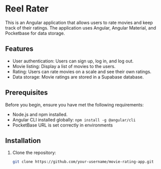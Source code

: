 # Reel Rater

This is an Angular application that allows users to rate movies and keep track of their ratings. The application uses Angular, Angular Material, and Pocketbase for data storage.

## Features

- User authentication: Users can sign up, log in, and log out.
- Movie listing: Display a list of movies to the users.
- Rating: Users can rate movies on a scale and see their own ratings.
- Data storage: Movie ratings are stored in a Supabase database.

## Prerequisites

Before you begin, ensure you have met the following requirements:

- Node.js and npm installed.
- Angular CLI installed globally: `npm install -g @angular/cli`
- PocketBase URL is set correctly in environments

## Installation

1. Clone the repository:

   ```bash
   git clone https://github.com/your-username/movie-rating-app.git
